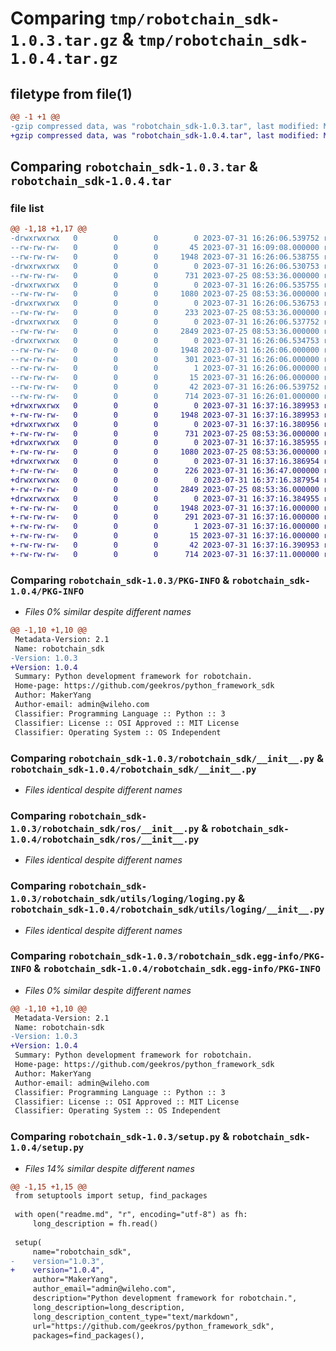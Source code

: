 # Comparing `tmp/robotchain_sdk-1.0.3.tar.gz` & `tmp/robotchain_sdk-1.0.4.tar.gz`

## filetype from file(1)

```diff
@@ -1 +1 @@
-gzip compressed data, was "robotchain_sdk-1.0.3.tar", last modified: Mon Jul 31 16:26:06 2023, max compression
+gzip compressed data, was "robotchain_sdk-1.0.4.tar", last modified: Mon Jul 31 16:37:16 2023, max compression
```

## Comparing `robotchain_sdk-1.0.3.tar` & `robotchain_sdk-1.0.4.tar`

### file list

```diff
@@ -1,18 +1,17 @@
-drwxrwxrwx   0        0        0        0 2023-07-31 16:26:06.539752 robotchain_sdk-1.0.3/
--rw-rw-rw-   0        0        0       45 2023-07-31 16:09:08.000000 robotchain_sdk-1.0.3/MANIFEST.in
--rw-rw-rw-   0        0        0     1948 2023-07-31 16:26:06.538755 robotchain_sdk-1.0.3/PKG-INFO
-drwxrwxrwx   0        0        0        0 2023-07-31 16:26:06.530753 robotchain_sdk-1.0.3/robotchain_sdk/
--rw-rw-rw-   0        0        0      731 2023-07-25 08:53:36.000000 robotchain_sdk-1.0.3/robotchain_sdk/__init__.py
-drwxrwxrwx   0        0        0        0 2023-07-31 16:26:06.535755 robotchain_sdk-1.0.3/robotchain_sdk/ros/
--rw-rw-rw-   0        0        0     1080 2023-07-25 08:53:36.000000 robotchain_sdk-1.0.3/robotchain_sdk/ros/__init__.py
-drwxrwxrwx   0        0        0        0 2023-07-31 16:26:06.536753 robotchain_sdk-1.0.3/robotchain_sdk/utils/
--rw-rw-rw-   0        0        0      233 2023-07-25 08:53:36.000000 robotchain_sdk-1.0.3/robotchain_sdk/utils/__init__.py
-drwxrwxrwx   0        0        0        0 2023-07-31 16:26:06.537752 robotchain_sdk-1.0.3/robotchain_sdk/utils/loging/
--rw-rw-rw-   0        0        0     2849 2023-07-25 08:53:36.000000 robotchain_sdk-1.0.3/robotchain_sdk/utils/loging/loging.py
-drwxrwxrwx   0        0        0        0 2023-07-31 16:26:06.534753 robotchain_sdk-1.0.3/robotchain_sdk.egg-info/
--rw-rw-rw-   0        0        0     1948 2023-07-31 16:26:06.000000 robotchain_sdk-1.0.3/robotchain_sdk.egg-info/PKG-INFO
--rw-rw-rw-   0        0        0      301 2023-07-31 16:26:06.000000 robotchain_sdk-1.0.3/robotchain_sdk.egg-info/SOURCES.txt
--rw-rw-rw-   0        0        0        1 2023-07-31 16:26:06.000000 robotchain_sdk-1.0.3/robotchain_sdk.egg-info/dependency_links.txt
--rw-rw-rw-   0        0        0       15 2023-07-31 16:26:06.000000 robotchain_sdk-1.0.3/robotchain_sdk.egg-info/top_level.txt
--rw-rw-rw-   0        0        0       42 2023-07-31 16:26:06.539752 robotchain_sdk-1.0.3/setup.cfg
--rw-rw-rw-   0        0        0      714 2023-07-31 16:26:01.000000 robotchain_sdk-1.0.3/setup.py
+drwxrwxrwx   0        0        0        0 2023-07-31 16:37:16.389953 robotchain_sdk-1.0.4/
+-rw-rw-rw-   0        0        0     1948 2023-07-31 16:37:16.389953 robotchain_sdk-1.0.4/PKG-INFO
+drwxrwxrwx   0        0        0        0 2023-07-31 16:37:16.380956 robotchain_sdk-1.0.4/robotchain_sdk/
+-rw-rw-rw-   0        0        0      731 2023-07-25 08:53:36.000000 robotchain_sdk-1.0.4/robotchain_sdk/__init__.py
+drwxrwxrwx   0        0        0        0 2023-07-31 16:37:16.385955 robotchain_sdk-1.0.4/robotchain_sdk/ros/
+-rw-rw-rw-   0        0        0     1080 2023-07-25 08:53:36.000000 robotchain_sdk-1.0.4/robotchain_sdk/ros/__init__.py
+drwxrwxrwx   0        0        0        0 2023-07-31 16:37:16.386954 robotchain_sdk-1.0.4/robotchain_sdk/utils/
+-rw-rw-rw-   0        0        0      226 2023-07-31 16:36:47.000000 robotchain_sdk-1.0.4/robotchain_sdk/utils/__init__.py
+drwxrwxrwx   0        0        0        0 2023-07-31 16:37:16.387954 robotchain_sdk-1.0.4/robotchain_sdk/utils/loging/
+-rw-rw-rw-   0        0        0     2849 2023-07-25 08:53:36.000000 robotchain_sdk-1.0.4/robotchain_sdk/utils/loging/__init__.py
+drwxrwxrwx   0        0        0        0 2023-07-31 16:37:16.384955 robotchain_sdk-1.0.4/robotchain_sdk.egg-info/
+-rw-rw-rw-   0        0        0     1948 2023-07-31 16:37:16.000000 robotchain_sdk-1.0.4/robotchain_sdk.egg-info/PKG-INFO
+-rw-rw-rw-   0        0        0      291 2023-07-31 16:37:16.000000 robotchain_sdk-1.0.4/robotchain_sdk.egg-info/SOURCES.txt
+-rw-rw-rw-   0        0        0        1 2023-07-31 16:37:16.000000 robotchain_sdk-1.0.4/robotchain_sdk.egg-info/dependency_links.txt
+-rw-rw-rw-   0        0        0       15 2023-07-31 16:37:16.000000 robotchain_sdk-1.0.4/robotchain_sdk.egg-info/top_level.txt
+-rw-rw-rw-   0        0        0       42 2023-07-31 16:37:16.390953 robotchain_sdk-1.0.4/setup.cfg
+-rw-rw-rw-   0        0        0      714 2023-07-31 16:37:11.000000 robotchain_sdk-1.0.4/setup.py
```

### Comparing `robotchain_sdk-1.0.3/PKG-INFO` & `robotchain_sdk-1.0.4/PKG-INFO`

 * *Files 0% similar despite different names*

```diff
@@ -1,10 +1,10 @@
 Metadata-Version: 2.1
 Name: robotchain_sdk
-Version: 1.0.3
+Version: 1.0.4
 Summary: Python development framework for robotchain.
 Home-page: https://github.com/geekros/python_framework_sdk
 Author: MakerYang
 Author-email: admin@wileho.com
 Classifier: Programming Language :: Python :: 3
 Classifier: License :: OSI Approved :: MIT License
 Classifier: Operating System :: OS Independent
```

### Comparing `robotchain_sdk-1.0.3/robotchain_sdk/__init__.py` & `robotchain_sdk-1.0.4/robotchain_sdk/__init__.py`

 * *Files identical despite different names*

### Comparing `robotchain_sdk-1.0.3/robotchain_sdk/ros/__init__.py` & `robotchain_sdk-1.0.4/robotchain_sdk/ros/__init__.py`

 * *Files identical despite different names*

### Comparing `robotchain_sdk-1.0.3/robotchain_sdk/utils/loging/loging.py` & `robotchain_sdk-1.0.4/robotchain_sdk/utils/loging/__init__.py`

 * *Files identical despite different names*

### Comparing `robotchain_sdk-1.0.3/robotchain_sdk.egg-info/PKG-INFO` & `robotchain_sdk-1.0.4/robotchain_sdk.egg-info/PKG-INFO`

 * *Files 0% similar despite different names*

```diff
@@ -1,10 +1,10 @@
 Metadata-Version: 2.1
 Name: robotchain-sdk
-Version: 1.0.3
+Version: 1.0.4
 Summary: Python development framework for robotchain.
 Home-page: https://github.com/geekros/python_framework_sdk
 Author: MakerYang
 Author-email: admin@wileho.com
 Classifier: Programming Language :: Python :: 3
 Classifier: License :: OSI Approved :: MIT License
 Classifier: Operating System :: OS Independent
```

### Comparing `robotchain_sdk-1.0.3/setup.py` & `robotchain_sdk-1.0.4/setup.py`

 * *Files 14% similar despite different names*

```diff
@@ -1,15 +1,15 @@
 from setuptools import setup, find_packages
 
 with open("readme.md", "r", encoding="utf-8") as fh:
     long_description = fh.read()
 
 setup(
     name="robotchain_sdk",
-    version="1.0.3",
+    version="1.0.4",
     author="MakerYang",
     author_email="admin@wileho.com",
     description="Python development framework for robotchain.",
     long_description=long_description,
     long_description_content_type="text/markdown",
     url="https://github.com/geekros/python_framework_sdk",
     packages=find_packages(),
```

